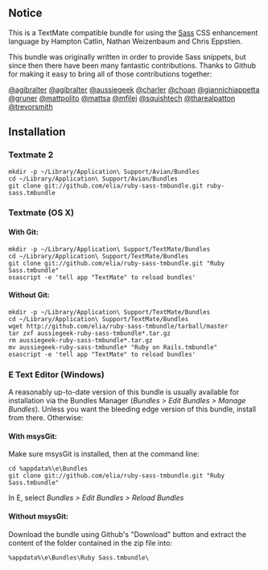 ## Notice

This is a TextMate compatible bundle for using the [Sass](http://sass-lang.com/) CSS enhancement language by Hampton Catlin, Nathan Weizenbaum and Chris Eppstien.

This bundle was originally written in order to provide Sass snippets, but since then there have been many fantastic contributions. Thanks to Github for making it easy to bring all of those contributions together:

[@agibralter](http://github.com/cehoffman)
[@agibralter](http://github.com/agibralter)
[@aussiegeek](http://github.com/aussiegeek)
[@charler](http://github.com/charlesr)
[@choan](http://github.com/choan)
[@giannichiappetta](http://github.com/giannichiappetta)
[@gruner](http://github.com/gruner)
[@mattpolito](http://github.com/mattpolito)
[@mattsa](http://github.com/mattsa)
[@mfilej](http://github.com/mfilej)
[@squishtech](http://github.com/squishtech)
[@tharealpatton](http://github.com/tharealpatton)
[@trevorsmith](http://github.com/trevorsmith)

## Installation

### Textmate 2

    mkdir -p ~/Library/Application\ Support/Avian/Bundles
    cd ~/Library/Application\ Support/Avian/Bundles
    git clone git://github.com/elia/ruby-sass-tmbundle.git ruby-sass.tmbundle


### Textmate (OS X)

#### With Git:

    mkdir -p ~/Library/Application\ Support/TextMate/Bundles
    cd ~/Library/Application\ Support/TextMate/Bundles
    git clone git://github.com/elia/ruby-sass-tmbundle.git "Ruby Sass.tmbundle"
    osascript -e 'tell app "TextMate" to reload bundles'

#### Without Git:

    mkdir -p ~/Library/Application\ Support/TextMate/Bundles
    cd ~/Library/Application\ Support/TextMate/Bundles
    wget http://github.com/elia/ruby-sass-tmbundle/tarball/master
    tar zxf aussiegeek-ruby-sass-tmbundle*.tar.gz
    rm aussiegeek-ruby-sass-tmbundle*.tar.gz
    mv aussiegeek-ruby-sass-tmbundle* "Ruby on Rails.tmbundle"
    osascript -e 'tell app "TextMate" to reload bundles'

### E Text Editor (Windows)

A reasonably up-to-date version of this bundle is usually available for installation via the Bundles Manager (*Bundles > Edit Bundles > Manage Bundles*). Unless you want the bleeding edge version of this bundle, install from there. Otherwise:

#### With msysGit:

Make sure msysGit is installed, then at the command line:

    cd %appdata%\e\Bundles
    git clone git://github.com/elia/ruby-sass-tmbundle.git "Ruby Sass.tmbundle"

In E, select *Bundles > Edit Bundles > Reload Bundles*

#### Without msysGit:

Download the bundle using Github's "Download" button and extract the content of the folder contained in the zip file into:

    %appdata%\e\Bundles\Ruby Sass.tmbundle\
